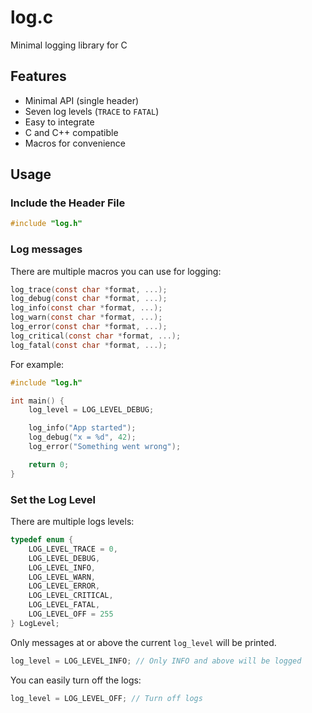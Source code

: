 # log.c

Minimal logging library for C

## Features

- Minimal API (single header)
- Seven log levels (`TRACE` to `FATAL`)
- Easy to integrate
- C and C++ compatible
- Macros for convenience

## Usage

### Include the Header File
```c
#include "log.h"
```

### Log messages
There are multiple macros you can use for logging:
```c
log_trace(const char *format, ...);
log_debug(const char *format, ...);
log_info(const char *format, ...);
log_warn(const char *format, ...);
log_error(const char *format, ...);
log_critical(const char *format, ...);
log_fatal(const char *format, ...);
```

For example:
```c
#include "log.h"

int main() {
    log_level = LOG_LEVEL_DEBUG;

    log_info("App started");
    log_debug("x = %d", 42);
    log_error("Something went wrong");

    return 0;
}
```

### Set the Log Level
There are multiple logs levels:
```c
typedef enum {
    LOG_LEVEL_TRACE = 0,
    LOG_LEVEL_DEBUG,
    LOG_LEVEL_INFO,
    LOG_LEVEL_WARN,
    LOG_LEVEL_ERROR,
    LOG_LEVEL_CRITICAL,
    LOG_LEVEL_FATAL,
    LOG_LEVEL_OFF = 255
} LogLevel;
```

Only messages at or above the current `log_level` will be printed.
```c
log_level = LOG_LEVEL_INFO; // Only INFO and above will be logged
```

You can easily turn off the logs:
```c
log_level = LOG_LEVEL_OFF; // Turn off logs
```
